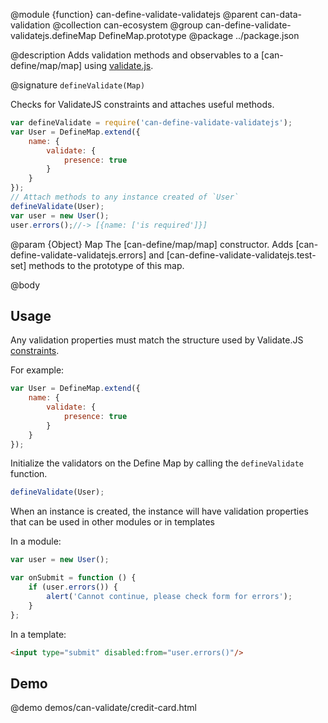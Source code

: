 @module {function} can-define-validate-validatejs
@parent can-data-validation
@collection can-ecosystem
@group can-define-validate-validatejs.defineMap DefineMap.prototype
@package ../package.json

@description Adds validation methods and observables to a [can-define/map/map]
using [validate.js](https://validatejs.org/).

@signature `defineValidate(Map)`

  Checks for ValidateJS constraints and attaches useful methods.

  ```js
  var defineValidate = require('can-define-validate-validatejs');
  var User = DefineMap.extend({
      name: {
          validate: {
              presence: true
          }
      }
  });
  // Attach methods to any instance created of `User`
  defineValidate(User);
  var user = new User();
  user.errors();//-> [{name: ['is required']}]
  ```

  @param {Object} Map The [can-define/map/map] constructor. Adds [can-define-validate-validatejs.errors] and [can-define-validate-validatejs.test-set] methods to the prototype of this map.

@body

## Usage

Any validation properties must match the structure used by Validate.JS [constraints](https://validatejs.org/#validators).

For example:

```js
var User = DefineMap.extend({
    name: {
        validate: {
            presence: true
        }
    }
});
```

Initialize the validators on the Define Map by calling the `defineValidate` function.

```js
defineValidate(User);
```

When an instance is created, the instance will have validation properties that can be used in other modules or in templates

In a module:

```js
var user = new User();

var onSubmit = function () {
    if (user.errors()) {
        alert('Cannot continue, please check form for errors');
    }
};
```

In a template:

```html
<input type="submit" disabled:from="user.errors()"/>
```

## Demo

@demo demos/can-validate/credit-card.html
